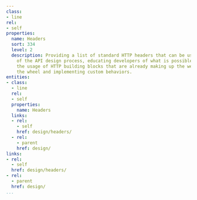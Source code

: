 ```yaml
---
class:
- line
rel:
- self
properties:
  name: Headers
  sort: 334
  level: 2
  description: Providing a list of standard HTTP headers that can be used as part
    of the API design process, educating developers of what is possible, and standardizing
    the usage of HTTP building blocks that are already making up the web, versus reinventing
    the wheel and implementing custom behaviors.
entities:
- class:
  - line
  rel:
  - self
  properties:
    name: Headers
  links:
  - rel:
    - self
    href: design/headers/
  - rel:
    - parent
    href: design/
links:
- rel:
  - self
  href: design/headers/
- rel:
  - parent
  href: design/
...
```


